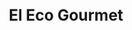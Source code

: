 ---
title: "El Eco Gourmet"
url: /ciudad-autonoma-de-buenos-aires/el-eco-gourmet/
shop: Gemüse & Obst
---